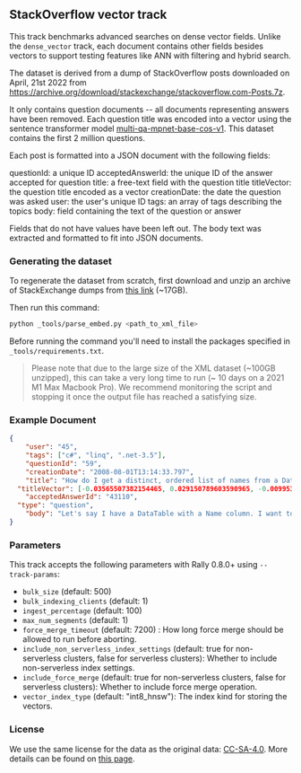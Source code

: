 ## StackOverflow vector track

This track benchmarks advanced searches on dense vector fields. Unlike the
`dense_vector` track, each document contains other fields besides vectors to
support testing features like ANN with filtering and hybrid search.

The dataset is derived from a dump of StackOverflow posts downloaded on April, 21st 2022 from
https://archive.org/download/stackexchange/stackoverflow.com-Posts.7z.

It only contains question documents -- all documents representing answers have
been removed. Each question title was encoded into a vector using the sentence
transformer model
[multi-qa-mpnet-base-cos-v1](https://huggingface.co/sentence-transformers/multi-qa-mpnet-base-cos-v1).
This dataset contains the first 2 million questions.

Each post is formatted into a JSON document with the following fields:

  questionId:	      a unique ID
  acceptedAnswerId: the unique ID of the answer accepted for question
  title:	          a free-text field with the question title
  titleVector:      the question title encoded as a vector
  creationDate:	    the date the question was asked
  user:	            the user's unique ID
  tags:	            an array of tags describing the topics
  body:             field containing the text of the question or answer

Fields that do not have values have been left out. The body text was extracted
and formatted to fit into JSON documents.

### Generating the dataset

To regenerate the dataset from scratch, first download and unzip an archive
of StackExchange dumps from [this link](https://archive.org/download/stackexchange/stackoverflow.com-Posts.7z) (~17GB).

Then run this command:
```bash
python _tools/parse_embed.py <path_to_xml_file>
```

Before running the command you'll need to install the packages specified in `_tools/requirements.txt`.

> Please note that due to the large size of the XML dataset (~100GB unzipped), this can take a very long time to run (~ 10 days on a 2021 M1 Max Macbook Pro).
We recommend monitoring the script and stopping it once the output file has reached a satisfying size.

### Example Document

```json
{
	"user": "45",
	"tags": ["c#", "linq", ".net-3.5"],
	"questionId": "59",
	"creationDate": "2008-08-01T13:14:33.797",
	"title": "How do I get a distinct, ordered list of names from a DataTable using LINQ?",
  "titleVector": [-0.03565507382154465, 0.029150789603590965, -0.009953430853784084, ...],
	"acceptedAnswerId": "43110",
  "type": "question",
	"body": "Let's say I have a DataTable with a Name column. I want to have a collection of the unique names ordered alphabetically. The following query ignores the order by clause. var names = (from DataRow dr in dataTable.Rows orderby (string)dr[\"Name\"] select (string)dr[\"Name\"]).Distinct(); Why does the orderby not get enforced? "
}
```

### Parameters

This track accepts the following parameters with Rally 0.8.0+ using `--track-params`:

* `bulk_size` (default: 500)
* `bulk_indexing_clients` (default: 1)
* `ingest_percentage` (default: 100)
* `max_num_segments` (default: 1)
* `force_merge_timeout` (default: 7200) : How long force merge should be allowed to run before aborting.
* `include_non_serverless_index_settings` (default: true for non-serverless clusters, false for serverless clusters): Whether to include non-serverless index settings.
* `include_force_merge` (default: true for non-serverless clusters, false for serverless clusters): Whether to include force merge operation.
* `vector_index_type` (default: "int8_hnsw"): The index kind for storing the vectors.

### License
We use the same license for the data as the original data: [CC-SA-4.0](http://creativecommons.org/licenses/by-sa/4.0/).
More details can be found on [this page](https://archive.org/details/stackexchange).
